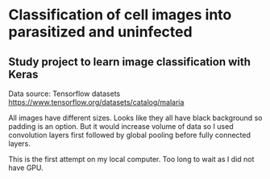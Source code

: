 # Classification of cell images into parasitized and uninfected
## Study project to learn image classification with Keras

Data source: Tensorflow datasets https://www.tensorflow.org/datasets/catalog/malaria

All images have different sizes. Looks like they all have black background so padding is an option. But it would increase volume of data so I used convolution layers first followed by global pooling before fully connected layers.

This is the first attempt on my local computer. Too long to wait as I did not have GPU.